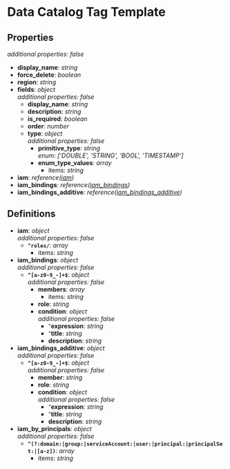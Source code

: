 # Data Catalog Tag Template

<!-- markdownlint-disable MD036 -->

## Properties

*additional properties: false*

- **display_name**: *string*
- **force_delete**: *boolean*
- **region**: *string*
- **fields**: *object*
  <br>*additional properties: false*
  - **display_name**: *string*
  - **description**: *string*
  - **is_required**: *boolean*
  - **order**: *number*
  - **type**: *object*
    <br>*additional properties: false*
    - **primitive_type**: *string*
    <br>*enum: ['DOUBLE', 'STRING', 'BOOL', 'TIMESTAMP']*
    - **enum_type_values**: *array*
      - items: *string*
- **iam**: *reference([iam](#refs-iam))*
- **iam_bindings**: *reference([iam_bindings](#refs-iam_bindings))*
- **iam_bindings_additive**: *reference([iam_bindings_additive](#refs-iam_bindings_additive))*

## Definitions

- **iam**<a name="refs-iam"></a>: *object*
  <br>*additional properties: false*
  - **`^roles/`**: *array*
    - items: *string*
- **iam_bindings**<a name="refs-iam_bindings"></a>: *object*
  <br>*additional properties: false*
  - **`^[a-z0-9_-]+$`**: *object*
    <br>*additional properties: false*
    - **members**: *array*
      - items: *string*
    - **role**: *string*
    - **condition**: *object*
      <br>*additional properties: false*
      - ⁺**expression**: *string*
      - ⁺**title**: *string*
      - **description**: *string*
- **iam_bindings_additive**<a name="refs-iam_bindings_additive"></a>: *object*
  <br>*additional properties: false*
  - **`^[a-z0-9_-]+$`**: *object*
    <br>*additional properties: false*
    - **member**: *string*
    - **role**: *string*
    - **condition**: *object*
      <br>*additional properties: false*
      - ⁺**expression**: *string*
      - ⁺**title**: *string*
      - **description**: *string*
- **iam_by_principals**<a name="refs-iam_by_principals"></a>: *object*
  <br>*additional properties: false*
  - **`^(?:domain:|group:|serviceAccount:|user:|principal:|principalSet:|[a-z])`**: *array*
    - items: *string*